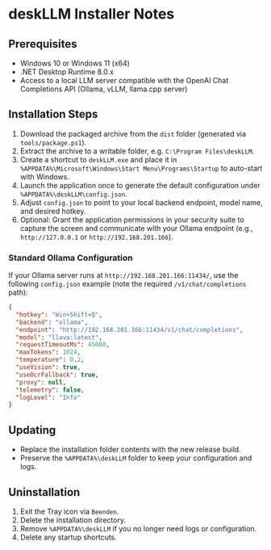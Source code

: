 # deskLLM Installer Notes

## Prerequisites
- Windows 10 or Windows 11 (x64)
- .NET Desktop Runtime 8.0.x
- Access to a local LLM server compatible with the OpenAI Chat Completions API (Ollama, vLLM, llama.cpp server)

## Installation Steps
1. Download the packaged archive from the `dist` folder (generated via `tools/package.ps1`).
2. Extract the archive to a writable folder, e.g. `C:\Program Files\deskLLM`.
3. Create a shortcut to `deskLLM.exe` and place it in `%APPDATA%\Microsoft\Windows\Start Menu\Programs\Startup` to auto-start with Windows.
4. Launch the application once to generate the default configuration under `%APPDATA%\deskLLM\config.json`.
5. Adjust `config.json` to point to your local backend endpoint, model name, and desired hotkey.
6. Optional: Grant the application permissions in your security suite to capture the screen and communicate with your Ollama endpoint (e.g., `http://127.0.0.1` or `http://192.168.201.166`).

### Standard Ollama Configuration
If your Ollama server runs at `http://192.168.201.166:11434/`, use the following `config.json` example (note the required `/v1/chat/completions` path):

```json
{
  "hotkey": "Win+Shift+Q",
  "backend": "ollama",
  "endpoint": "http://192.168.201.166:11434/v1/chat/completions",
  "model": "llava:latest",
  "requestTimeoutMs": 45000,
  "maxTokens": 1024,
  "temperature": 0.2,
  "useVision": true,
  "useOcrFallback": true,
  "proxy": null,
  "telemetry": false,
  "logLevel": "Info"
}
```

## Updating
- Replace the installation folder contents with the new release build.
- Preserve the `%APPDATA%\deskLLM` folder to keep your configuration and logs.

## Uninstallation
1. Exit the Tray icon via `Beenden`.
2. Delete the installation directory.
3. Remove `%APPDATA%\deskLLM` if you no longer need logs or configuration.
4. Delete any startup shortcuts.

